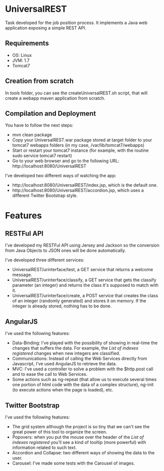 UniversalREST
=============

Task developed for the job position process. It implements a Java web application exposing a simple REST API.

Requirements
------------

- OS: Linux
- JVM: 1.7
- Tomcat7

Creation from scratch
---------------------

In *tools* folder, you can see the createUniversalREST.sh script, that will create a webapp maven application from scratch.

Compilation and Deployment
--------------------------

You have to follow the next steps:
- mvn clean package
- Copy your UniversalREST.war package stored at target folder to your tomcat7 webapps folders (in my case, /var/lib/tomcat7/webapps)
- Start or restart your tomcat7 instance (for example, with the routine sudo service tomcat7 restart)
- Go to your web browser and go to the following URL: http://localhost:8080/UniversalREST

I've developed two different ways of watching the app:
- http://localhost:8080/UniversalREST/index.jsp, which is the default one.
- http://localhost:8080/UniversalREST/accordion.jsp, which uses a different Twitter Bootstrap style.

Features
========

RESTFul API
-----------

I've developed my RESTFul API using Jersey and Jackson so the conversion from Java Objects to JSON ones will be done automatically.

I've developed three different services:
- UniversalREST/urinterface/test, a GET service that returns a welcome message.
- UniversalREST/urinterface/classify, a GET service that gets the classify parameter (an integer) and returns the class it's supposed to match with it.
- UniversalREST/urinterface/create, a POST service that creates the class of an integer (randomly generated) and stores it on memory. If the integer is already stored, nothing has to be done.

AngularJS
---------

I've used the following features:
- Data-Binding: I've played with the possibility of showing in real-time the changes that suffers the data. For example, the *List of indexes registered* changes when new integers are classified.
- Communications: Instead of calling the Web Services directly from Javascript, I've used AngularJS to retrieve the data.
- MVC: I've used a controller to solve a problem with the $http.post call and to ease the call to Web Services.
- Some actions such as ng-repeat (that allow us to execute several times one portion of html code with the data of a complex structure), ng-init (to execute actions when the page is loaded), etc.

Twitter Bootstrap
-----------------

I've used the following features:
- The grid system although the project is so tiny that we can't see the great power of this tool to organize the screen.
- Popovers: when you put the mouse over the header of the *List of indexes registered* you'll see a kind of tooltip (more powerful) with information related to such text.
- Accordion and Collapse: two different ways of showing the data to the user.
- Carousel: I've made some tests with the Carousel of images.
